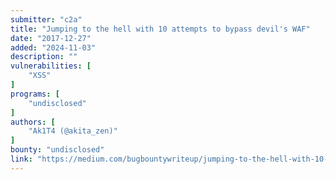 ```yaml
---
submitter: "c2a"
title: "Jumping to the hell with 10 attempts to bypass devil's WAF"
date: "2017-12-27"
added: "2024-11-03"
description: ""
vulnerabilities: [
    "XSS"
]
programs: [
    "undisclosed"
]
authors: [
    "Ak1T4 (@akita_zen)"
]
bounty: "undisclosed"
link: "https://medium.com/bugbountywriteup/jumping-to-the-hell-with-10-attempts-to-bypass-devils-waf-4275bfe679dd"
---
```




